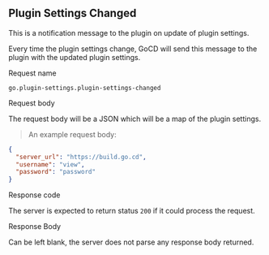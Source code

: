 ## Plugin Settings Changed

This is a notification message to the plugin on update of plugin settings.

Every time the plugin settings change, GoCD will send this message to the plugin with the updated plugin settings.

<p class='request-name-heading'>Request name</p>

`go.plugin-settings.plugin-settings-changed`

<p class='request-body-heading'>Request body</p>

The request body will be a JSON which will be a map of the plugin settings.

> An example request body:

```json
{
  "server_url": "https://build.go.cd",
  "username": "view",
  "password": "password"
}
```

<p class='response-code-heading'>Response code</p>

The server is expected to return status `200` if it could process the request.

<p class='response-body-heading'>Response Body</p>

Can be left blank, the server does not parse any response body returned.
